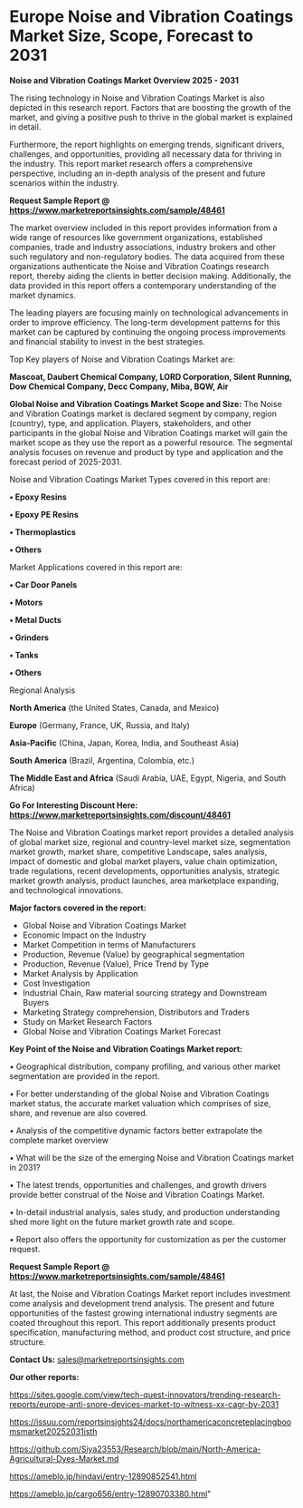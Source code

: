# Europe Noise and Vibration Coatings Market Size, Scope, Forecast to 2031

<Strong> Noise and Vibration Coatings Market Overview 2025 - 2031</strong>

The rising technology in Noise and Vibration Coatings Market is also depicted in this research report. Factors that are boosting the growth of the market, and giving a positive push to thrive in the global market is explained in detail.

Furthermore, the report highlights on emerging trends, significant drivers, challenges, and opportunities, providing all necessary data for thriving in the industry. This report market research offers a comprehensive perspective, including an in-depth analysis of the present and future scenarios within the industry.

<strong>Request Sample Report @ <a href=https://www.marketreportsinsights.com/sample/48461>https://www.marketreportsinsights.com/sample/48461</a></strong>

The market overview included in this report provides information from a wide range of resources like government organizations, established companies, trade and industry associations, industry brokers and other such regulatory and non-regulatory bodies. The data acquired from these organizations authenticate the Noise and Vibration Coatings research report, thereby aiding the clients in better decision making. Additionally, the data provided in this report offers a contemporary understanding of the market dynamics.

The leading players are focusing mainly on technological advancements in order to improve efficiency. The long-term development patterns for this market can be captured by continuing the ongoing process improvements and financial stability to invest in the best strategies.

Top Key players of Noise and Vibration Coatings Market are:

<strong>Mascoat, Daubert Chemical Company, LORD Corporation, Silent Running, Dow Chemical Company, Decc Company, Miba, BQW, Air </strong>

<strong><b>Global Noise and Vibration Coatings Market Scope and Size:</b></strong>
The Noise and Vibration Coatings market is declared segment by company, region (country), type, and application. Players, stakeholders, and other participants in the global Noise and Vibration Coatings market will gain the market scope as they use the report as a powerful resource. The segmental analysis focuses on revenue and product by type and application and the forecast period of 2025-2031.

Noise and Vibration Coatings Market Types covered in this report are:

<strong>•  Epoxy Resins

•  Epoxy PE Resins

•  Thermoplastics

•  Others</strong>

Market Applications covered in this report are:

<strong>•  Car Door Panels

•  Motors

•  Metal Ducts

•  Grinders

•  Tanks

•  Others</strong> 

Regional Analysis

<strong>North America</strong> (the United States, Canada, and Mexico)

<strong>Europe</strong> (Germany, France, UK, Russia, and Italy)

<strong>Asia-Pacific</strong> (China, Japan, Korea, India, and Southeast Asia)

<strong>South America</strong> (Brazil, Argentina, Colombia, etc.)

<strong>The Middle East and Africa</strong> (Saudi Arabia, UAE, Egypt, Nigeria, and South Africa)

<strong>Go For Interesting Discount Here: <a href=https://www.marketreportsinsights.com/discount/48461>https://www.marketreportsinsights.com/discount/48461</a></strong>

The Noise and Vibration Coatings market report provides a detailed analysis of global market size, regional and country-level market size, segmentation market growth, market share, competitive Landscape, sales analysis, impact of domestic and global market players, value chain optimization, trade regulations, recent developments, opportunities analysis, strategic market growth analysis, product launches, area marketplace expanding, and technological innovations.

<strong><b>Major factors covered in the report:</b></strong>
<ul>
  <li>Global Noise and Vibration Coatings Market </li>
  <li>Economic Impact on the Industry</li>
  <li>Market Competition in terms of Manufacturers</li>
  <li>Production, Revenue (Value) by geographical segmentation</li>
  <li>Production, Revenue (Value), Price Trend by Type</li>
  <li>Market Analysis by Application</li>
  <li>Cost Investigation</li>
  <li>Industrial Chain, Raw material sourcing strategy and Downstream Buyers</li>
  <li>Marketing Strategy comprehension, Distributors and Traders</li>
  <li>Study on Market Research Factors</li>
  <li>Global Noise and Vibration Coatings Market Forecast</li>
</ul>

<strong><b>Key Point of the Noise and Vibration Coatings Market report:</b></strong>

• Geographical distribution, company profiling, and various other market segmentation are provided in the report.

• For better understanding of the global Noise and Vibration Coatings market status, the accurate market valuation which comprises of size, share, and revenue are also covered.

• Analysis of the competitive dynamic factors better extrapolate the complete market overview

• What will be the size of the emerging Noise and Vibration Coatings market in 2031?

• The latest trends, opportunities and challenges, and growth drivers provide better construal of the Noise and Vibration Coatings Market.

• In-detail industrial analysis, sales study, and production understanding shed more light on the future market growth rate and scope.

• Report also offers the opportunity for customization as per the customer request.

<strong>Request Sample Report @ <a href=https://www.marketreportsinsights.com/sample/48461>https://www.marketreportsinsights.com/sample/48461</a></strong>

At last, the Noise and Vibration Coatings Market report includes investment come analysis and development trend analysis. The present and future opportunities of the fastest growing international industry segments are coated throughout this report. This report additionally presents product specification, manufacturing method, and product cost structure, and price structure.

<strong>Contact Us:</strong>
sales@marketreportsinsights.com

<strong>Our other reports:</strong>

<a href=https://sites.google.com/view/tech-quest-innovators/trending-research-reports/europe-anti-snore-devices-market-to-witness-xx-cagr-by-2031>https://sites.google.com/view/tech-quest-innovators/trending-research-reports/europe-anti-snore-devices-market-to-witness-xx-cagr-by-2031</a>

<a href=https://issuu.com/reportsinsights24/docs/northamericaconcreteplacingboomsmarket20252031isth>https://issuu.com/reportsinsights24/docs/northamericaconcreteplacingboomsmarket20252031isth</a>

<a href=https://github.com/Siya23553/Research/blob/main/North-America-Agricultural-Dyes-Market.md>https://github.com/Siya23553/Research/blob/main/North-America-Agricultural-Dyes-Market.md</a>

<a href=https://ameblo.jp/hindavi/entry-12890852541.html>https://ameblo.jp/hindavi/entry-12890852541.html</a>

<a href=https://ameblo.jp/cargo656/entry-12890703380.html>https://ameblo.jp/cargo656/entry-12890703380.html</a>"
